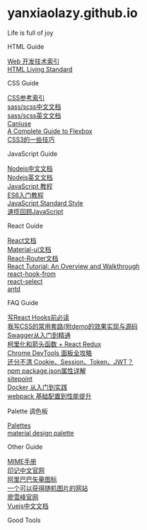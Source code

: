 # yanxiaolazy.github.io
<!DOCTYPE html>
<html lang="en">
<head>
    <meta charset="UTF-8">
    <meta name="viewport" content="width=device-width, initial-scale=1.0">
    <link rel="stylesheet" href="./index.css">
</head>
<body>
    <div class="containter" id="box">
        <p>Life is full of joy</p>
        <div class="html">
            <p>HTML Guide</p>
            <a href="https://developer.mozilla.org/zh-CN/docs/Web"><span>Web 开发技术索引</span></a><br/>
            <a href="https://html.spec.whatwg.org/multipage/"><span>HTML Living Standard</span></a><br/>
        </div>
        <div class="css">
            <p>CSS Guide</p>
            <a href="https://developer.mozilla.org/zh-CN/docs/Web/CSS/Reference"><span>CSS参考索引</span></a><br/>
            <a href="https://www.sass.hk/guide/"><span>sass/scss中文文档</span></a><br/>
            <a href="https://sass-lang.com/guide"><span>sass/scss英文文档</span></a><br/>
            <a href="https://caniuse.com/"><span>Caniuse</span></a><br/>
            <a href="https://css-tricks.com/snippets/css/a-guide-to-flexbox/"><span>A Complete Guide to Flexbox</span></a><br/>
            <a href="https://www.w3cplus.com/CSS3"><span>CSS3的一些技巧</span></a><br/>
        </div>
        <div class="javascript">
            <p>JavaScript Guide</p>
            <a href="http://nodejs.cn/api/"><span>Nodejs中文文档</span></a><br/>
            <a href="https://nodejs.org/dist/latest-v12.x/docs/api/"><span>Nodejs英文文档</span></a><br/>
            <a href="https://wangdoc.com/javascript/"><span>JavaScript 教程</span></a><br/>
            <a href="https://es6.ruanyifeng.com/"><span>ES6入门教程</span></a><br/>
            <a href="https://standardjs.com/"><span>JavaScript Standard Style</span></a><br/>
            <a href="https://developer.mozilla.org/zh-CN/docs/Web/JavaScript/A_re-introduction_to_JavaScript"><span>速揽回顾JavaScript</span></a><br/>
        </div>
        <div class="react">
            <p>React Guide</p>
            <a href="https://zh-hans.reactjs.org/docs/getting-started.html"><span>React文档</span></a><br/>
            <a href="https://material-ui.com/zh/getting-started/installation/"><span>Material-ui文档</span></a><br/>
            <a href="https://reactrouter.com/web/example/basic"><span>React-Router文档</span></a><br/>
            <a href="https://www.taniarascia.com/getting-started-with-react/"><span>React Tutorial: An Overview and Walkthrough</span></a><br/>
            <a href="https://react-hook-form.com/zh/get-started/"><span>react-hook-from</span></a><br/>
            <a href="https://react-select.com/props"><span>react-select</span></a><br/>
            <a href="https://ant.design/components/overview-cn/"><span>antd</span></a><br/>
        </div>
        <div class="faq">
            <p>FAQ Guide</p>
            <a href="https://zhuanlan.zhihu.com/p/113216415"><span>写React Hooks前必读</span></a><br/>
            <a href="https://zhuanlan.zhihu.com/p/158672754"><span>我写CSS的常用套路(附demo的效果实现与源码</span></a><br/>
            <a href="https://blog.csdn.net/lucky373125/article/details/80471525?utm_source=app"><span>Swagger从入门到精通</span></a><br/>
            <a href="https://zhuanlan.zhihu.com/p/33374547"><span>柯里化和箭头函数 + React Redux</span></a><br/>
            <a href="https://mp.weixin.qq.com/s/ebFTfZjfyo3SWhYJdC-q-A"><span>Chrome DevTools 面板全攻略</span></a><br/>
            <a href="https://mp.weixin.qq.com/s/Gqfm9X0vrCidc6UQ1hwasA"><span>还分不清 Cookie、Session、Token、JWT？</span></a><br/>
            <a href="https://www.cnblogs.com/tzyy/p/5193811.html"><span>npm package.json属性详解</span></a><br/>
            <a href="https://www.sitepoint.com/node-js-interview-questions/"><span>sitepoint</span></a><br/>
            <a href="https://mp.weixin.qq.com/s/ne6s4PNhnqHDo1PietsJWw"><span>Docker 从入门到实践</span></a><br/>
            <a href="https://www.juejin.im/post/6874968805542461453"><span>webpack 基础配置到性能提升</span></a><br/>
        </div>
        <div class="palette">
            <p>Palette 调色板</p>
            <a href="https://flatuicolors.com/"><span>Palettes</span></a><br/>
            <a href="https://www.materialpalette.com/"><span>material design palette</span></a><br/>
        </div>
        <div class="other">
            <p>Other Guide</p>
            <a href="https://www.w3school.com.cn/media/media_mimeref.asp"><span>MIME手册</span></a><br/>
            <a href="https://www.docschina.org/"><span>印记中文官网</span></a><br/>
            <a href="https://www.iconfont.cn/"><span>阿里巴巴矢量图标</span></a><br/>
            <a href="https://picsum.photos/"><span>一个可以获得随机图片的网站</span></a><br/>
            <a href="https://www.liaoxuefeng.com/"><span>廖雪峰官网</span></a><br/>
            <a href="https://cn.vuejs.org/v2/guide/syntax.html"><span>Vuejs中文文档</span></a><br/>
        </div>
        <div>
            <p>Good Tools</p>
        </div>
    </div>
</body>
</html>


